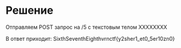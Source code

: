 # Решение

Отправляем POST запрос на /5 с текстовым телом XXXXXXXX

В ответ приходит: SixthSeventhEighthvrnctf{y2sher1_et0_5er10zn0}
